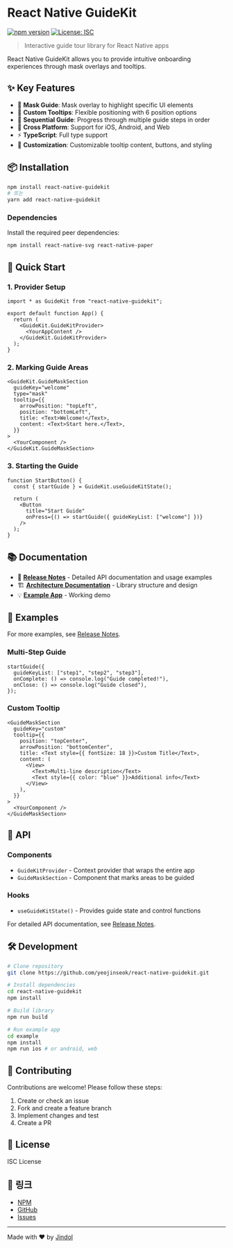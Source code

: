 # React Native GuideKit

[![npm version](https://badge.fury.io/js/react-native-guidekit.svg)](https://badge.fury.io/js/react-native-guidekit)
[![License: ISC](https://img.shields.io/badge/License-ISC-blue.svg)](https://opensource.org/licenses/ISC)

> Interactive guide tour library for React Native apps

React Native GuideKit allows you to provide intuitive onboarding experiences through mask overlays and tooltips.

## ✨ Key Features

- 🎯 **Mask Guide**: Mask overlay to highlight specific UI elements
- 💬 **Custom Tooltips**: Flexible positioning with 6 position options
- 🔄 **Sequential Guide**: Progress through multiple guide steps in order
- 📱 **Cross Platform**: Support for iOS, Android, and Web
- ⚡ **TypeScript**: Full type support
- 🎨 **Customization**: Customizable tooltip content, buttons, and styling

## 📦 Installation

```bash
npm install react-native-guidekit
# 또는
yarn add react-native-guidekit
```

### Dependencies

Install the required peer dependencies:

```bash
npm install react-native-svg react-native-paper
```

## 🚀 Quick Start

### 1. Provider Setup

```tsx
import * as GuideKit from "react-native-guidekit";

export default function App() {
  return (
    <GuideKit.GuideKitProvider>
      <YourAppContent />
    </GuideKit.GuideKitProvider>
  );
}
```

### 2. Marking Guide Areas

```tsx
<GuideKit.GuideMaskSection
  guideKey="welcome"
  type="mask"
  tooltip={{
    arrowPosition: "topLeft",
    position: "bottomLeft",
    title: <Text>Welcome!</Text>,
    content: <Text>Start here.</Text>,
  }}
>
  <YourComponent />
</GuideKit.GuideMaskSection>
```

### 3. Starting the Guide

```tsx
function StartButton() {
  const { startGuide } = GuideKit.useGuideKitState();

  return (
    <Button
      title="Start Guide"
      onPress={() => startGuide({ guideKeyList: ["welcome"] })}
    />
  );
}
```

## 📚 Documentation

- 📖 **[Release Notes](./docs/release-v1.1.0.md)** - Detailed API documentation and usage examples
- 🏗️ **[Architecture Documentation](./docs/brownfield-architecture.md)** - Library structure and design
- 💡 **[Example App](./example)** - Working demo

## 🎯 Examples

For more examples, see [Release Notes](./docs/release-v1.1.0.md).

### Multi-Step Guide

```tsx
startGuide({
  guideKeyList: ["step1", "step2", "step3"],
  onComplete: () => console.log("Guide completed!"),
  onClose: () => console.log("Guide closed"),
});
```

### Custom Tooltip

```tsx
<GuideMaskSection
  guideKey="custom"
  tooltip={{
    position: "topCenter",
    arrowPosition: "bottomCenter",
    title: <Text style={{ fontSize: 18 }}>Custom Title</Text>,
    content: (
      <View>
        <Text>Multi-line description</Text>
        <Text style={{ color: "blue" }}>Additional info</Text>
      </View>
    ),
  }}
>
  <YourComponent />
</GuideMaskSection>
```

## 🔧 API

### Components

- `GuideKitProvider` - Context provider that wraps the entire app
- `GuideMaskSection` - Component that marks areas to be guided

### Hooks

- `useGuideKitState()` - Provides guide state and control functions

For detailed API documentation, see [Release Notes](./docs/release-v1.1.0.md).

## 🛠️ Development

```bash
# Clone repository
git clone https://github.com/yeojinseok/react-native-guidekit.git

# Install dependencies
cd react-native-guidekit
npm install

# Build library
npm run build

# Run example app
cd example
npm install
npm run ios # or android, web
```

## 🤝 Contributing

Contributions are welcome! Please follow these steps:

1. Create or check an issue
2. Fork and create a feature branch
3. Implement changes and test
4. Create a PR

## 📄 License

ISC License

## 🔗 링크

- [NPM](https://www.npmjs.com/package/react-native-guidekit)
- [GitHub](https://github.com/yeojinseok/react-native-guidekit)
- [Issues](https://github.com/yeojinseok/react-native-guidekit/issues)

---

Made with ❤️ by [Jindol](mailto:wlstjrghdud@naver.com)
